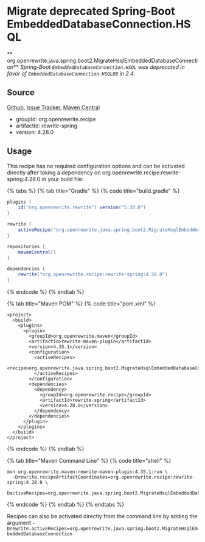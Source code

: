 # Migrate deprecated Spring-Boot EmbeddedDatabaseConnection.HSQL

** org.openrewrite.java.spring.boot2.MigrateHsqlEmbeddedDatabaseConnection**
_Spring-Boot `EmbeddedDatabaseConnection.HSQL` was deprecated in favor of `EmbeddedDatabaseConnection.HSQLDB` in 2.4._

## Source

[Github](https://github.com/openrewrite/rewrite-spring), [Issue Tracker](https://github.com/openrewrite/rewrite-spring/issues), [Maven Central](https://search.maven.org/artifact/org.openrewrite.recipe/rewrite-spring/4.28.0/jar)

* groupId: org.openrewrite.recipe
* artifactId: rewrite-spring
* version: 4.28.0


## Usage

This recipe has no required configuration options and can be activated directly after taking a dependency on org.openrewrite.recipe:rewrite-spring:4.28.0 in your build file:

{% tabs %}
{% tab title="Gradle" %}
{% code title="build.gradle" %}
```groovy
plugins {
    id("org.openrewrite.rewrite") version("5.30.0")
}

rewrite {
    activeRecipe("org.openrewrite.java.spring.boot2.MigrateHsqlEmbeddedDatabaseConnection")
}

repositories {
    mavenCentral()
}

dependencies {
    rewrite("org.openrewrite.recipe:rewrite-spring:4.28.0")
}
```
{% endcode %}
{% endtab %}

{% tab title="Maven POM" %}
{% code title="pom.xml" %}
```markup
<project>
  <build>
    <plugins>
      <plugin>
        <groupId>org.openrewrite.maven</groupId>
        <artifactId>rewrite-maven-plugin</artifactId>
        <version>4.35.1</version>
        <configuration>
          <activeRecipes>
            <recipe>org.openrewrite.java.spring.boot2.MigrateHsqlEmbeddedDatabaseConnection</recipe>
          </activeRecipes>
        </configuration>
        <dependencies>
          <dependency>
            <groupId>org.openrewrite.recipe</groupId>
            <artifactId>rewrite-spring</artifactId>
            <version>4.28.0</version>
          </dependency>
        </dependencies>
      </plugin>
    </plugins>
  </build>
</project>
```
{% endcode %}
{% endtab %}

{% tab title="Maven Command Line" %}
{% code title="shell" %}
```shell
mvn org.openrewrite.maven:rewrite-maven-plugin:4.35.1:run \
  -Drewrite.recipeArtifactCoordinates=org.openrewrite.recipe:rewrite-spring:4.28.0 \
  -DactiveRecipes=org.openrewrite.java.spring.boot2.MigrateHsqlEmbeddedDatabaseConnection
```
{% endcode %}
{% endtab %}
{% endtabs %}

Recipes can also be activated directly from the command line by adding the argument `-Drewrite.activeRecipes=org.openrewrite.java.spring.boot2.MigrateHsqlEmbeddedDatabaseConnection`
